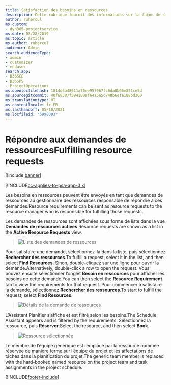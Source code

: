 ```yaml
---
title: Satisfaction des besoins en ressources
description: Cette rubrique fournit des informations sur la façon de satisfaire des besoins en ressources.
author: ruhercul
ms.custom:
- dyn365-projectservice
ms.date: 03/28/2019
ms.topic: article
ms.author: ruhercul
audience: Admin
search.audienceType:
- admin
- customizer
- enduser
search.app:
- D365CE
- D365PS
- ProjectOperations
ms.openlocfilehash: 1814d3a48611a76ee957967fc6da0b66e821ce5d
ms.sourcegitcommit: 40f68387f594180af64a5e5c748b6efa188bd300
ms.translationtype: HT
ms.contentlocale: fr-FR
ms.lasthandoff: 05/10/2021
ms.locfileid: "5998003"
---
```

# <a name="fulfilling-resource-requests"></a><span data-ttu-id="8173d-103">Répondre aux demandes de ressources</span><span class="sxs-lookup"><span data-stu-id="8173d-103">Fulfilling resource requests</span></span>

[!include [banner](../includes/psa-now-project-operations.md)]

[!INCLUDE[cc-applies-to-psa-app-3.x](../includes/cc-applies-to-psa-app-3x.md)]

<span data-ttu-id="8173d-104">Les besoins en ressources peuvent être envoyés en tant que demandes de ressources au gestionnaire des ressources responsable de répondre à ces demandes.</span><span class="sxs-lookup"><span data-stu-id="8173d-104">Resource requirements can be sent as resource requests to the resource manager who is responsible for fulfilling those requests.</span></span>

<span data-ttu-id="8173d-105">Les demandes de ressources sont affichées sous forme de liste dans la vue **Demandes de ressources actives**.</span><span class="sxs-lookup"><span data-stu-id="8173d-105">Resource requests are shown as a list in the **Active Resource Requests** view.</span></span>

> ![Liste des demandes de ressources](media/Resource-Management-image59.png)

<span data-ttu-id="8173d-107">Pour satisfaire une demande, sélectionnez-la dans la liste, puis sélectionnez **Rechercher des ressources**.</span><span class="sxs-lookup"><span data-stu-id="8173d-107">To fulfill a request, select it in the list, and then select **Find Resources**.</span></span> <span data-ttu-id="8173d-108">Sinon, double-cliquez sur une ligne pour ouvrir la demande.</span><span class="sxs-lookup"><span data-stu-id="8173d-108">Alternatively, double-click a row to open the request.</span></span> <span data-ttu-id="8173d-109">Vous pouvez ensuite sélectionner l’onglet **Besoin en ressources** pour afficher les besoins de cette demande.</span><span class="sxs-lookup"><span data-stu-id="8173d-109">You can then select the **Resource Requirement** tab to view the requirements for that request.</span></span> <span data-ttu-id="8173d-110">Pour commencer à satisfaire la demande, sélectionnez **Rechercher des ressources**.</span><span class="sxs-lookup"><span data-stu-id="8173d-110">To start to fulfill the request, select **Find Resources**.</span></span>

> ![Détails de la demande de ressources](media/Resource-Management-image60.png)

<span data-ttu-id="8173d-112">L’Assistant Planifier s’affiche et est filtré selon les besoins.</span><span class="sxs-lookup"><span data-stu-id="8173d-112">The Schedule Assistant appears and is filtered by the requirements.</span></span> <span data-ttu-id="8173d-113">Sélectionnez la ressource, puis **Réserver**.</span><span class="sxs-lookup"><span data-stu-id="8173d-113">Select the resource, and then select **Book**.</span></span>

> ![Ressource sélectionnée](media/Resource-Management-image61.png)

<span data-ttu-id="8173d-115">Le membre de l’équipe générique est remplacé par la ressource nommée réservée de manière ferme sur l’équipe du projet et les affectations de tâches dans la planification du projet.</span><span class="sxs-lookup"><span data-stu-id="8173d-115">The generic team member is replaced with the hard-booked named resource on the project team and task assignments in the project schedule.</span></span>


[!INCLUDE[footer-include](../includes/footer-banner.md)]